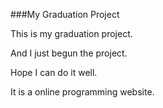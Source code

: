 ###My Graduation Project


This is my graduation project.

And I just begun the project.

Hope I can do it well.

It is a online programming website.
